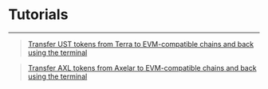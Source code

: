 # Tutorials
----

> [Transfer UST tokens from Terra to EVM-compatible chains and back using the terminal](/tutorials/ust-evm)

> [Transfer AXL tokens from Axelar to EVM-compatible chains and back using the terminal](/tutorials/axl-evm)
